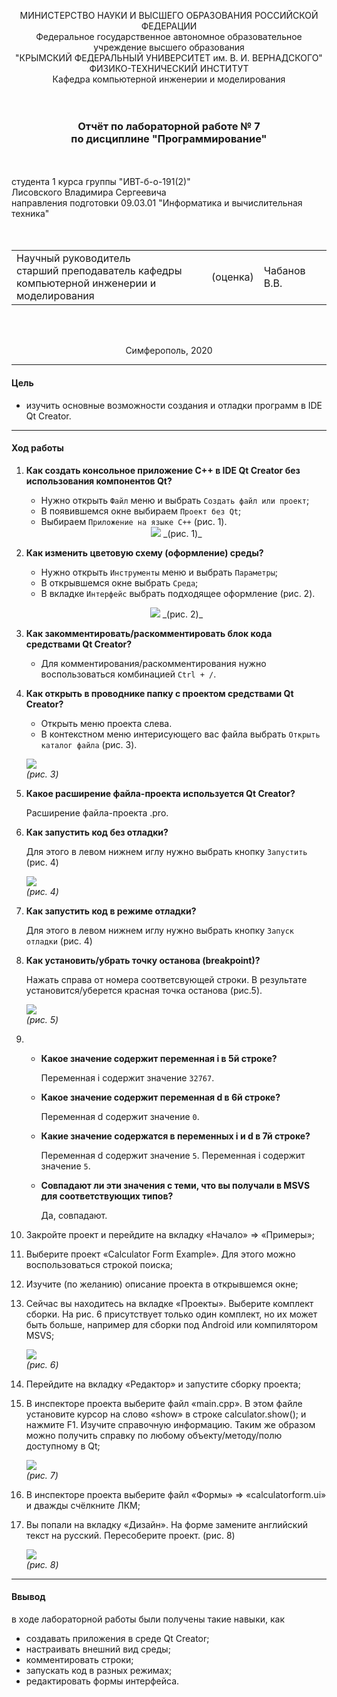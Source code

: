 <p align="center">
МИНИСТЕРСТВО НАУКИ  И ВЫСШЕГО ОБРАЗОВАНИЯ РОССИЙСКОЙ ФЕДЕРАЦИИ<br/>
Федеральное государственное автономное образовательное учреждение высшего образования <br/> 
"КРЫМСКИЙ ФЕДЕРАЛЬНЫЙ УНИВЕРСИТЕТ им. В. И. ВЕРНАДСКОГО"  <br/>
ФИЗИКО-ТЕХНИЧЕСКИЙ ИНСТИТУТ  <br/>
Кафедра компьютерной инженерии и моделирования
<br/><br/><br/>
</p>
<h3>
<p align="center">
Отчёт по лабораторной работе № 7<br/> по дисциплине "Программирование"
</p>
</h3> 
<br/><br/>
студента 1 курса группы "ИВТ-б-о-191(2)"  
<br/>Лисовского Владимира Сергеевича  
<br/>направления подготовки 09.03.01 "Информатика и вычислительная техника" 
<br/><br/><br/>
<table>
<tr><td>Научный руководитель<br/> старший преподаватель кафедры<br/> компьютерной инженерии и моделирования</td>
<td>(оценка)</td>
<td>Чабанов В.В.</td>
</tr>
</table>
<br/><br/>
<p align="center">
Симферополь, 2020
</p>

---

#### Цель

* изучить основные возможности создания и отладки программ в IDE Qt Creator.

---

#### Ход работы
1. **Как создать консольное приложение С++ в IDE Qt Creator без использования компонентов Qt?**

    * Нужно открыть `Файл` меню и выбрать `Создать файл или проект`;
    * В появившемся окне выбираем `Проект без Qt`;
    * Выбираем `Приложение на языке C++` (рис. 1). 
    
    <div style="text-align: center;">  
    <img src="img/img1.png">         
    _(рис. 1)_   
    </div>

2. **Как изменить цветовую схему (оформление) среды?**

    * Нужно открыть `Инструменты` меню и выбрать `Параметры`;
    * В открывшемся окне выбрать `Среда`;
    * В вкладке `Интерфейс` выбрать подходящее оформление (рис. 2).
    
    <p align="center">
    <img src="img/img2.png">        
    _(рис. 2)_   
    </p>
    
3. **Как закомментировать/раскомментировать блок кода средствами Qt Creator?**
    
    * Для комментирования/раскомментирования нужно воспользоваться комбинацией `Ctrl + /`.

4. **Как открыть в проводнике папку с проектом средствами Qt Creator?**
    
    * Открыть меню проекта слева. 
    * В контекстном меню интерисующего вас файла выбрать `Открыть каталог файла` (рис. 3).
   <div id="pic">
   
   ![](img/img3.png)         
   _(рис. 3)_
   
   </div>
   
5. **Какое расширение файла-проекта используется Qt Creator?**
    
    Расширение файла-проекта .pro.
    
6. **Как запустить код без отладки?**

    Для этого в левом нижнем иглу нужно выбрать кнопку `Запустить` (рис. 4)
    <div id="pic">
    
    ![](img/img4.png)            
   _(рис. 4)_
   
   </div>
   
7. **Как запустить код в режиме отладки?**

    Для этого в левом нижнем иглу нужно выбрать кнопку `Запуск отладки` (рис. 4)
    
8. **Как установить/убрать точку останова (breakpoint)?**

    Нажать справа от номера соответсвующей строки. В результате установится/уберется красная точка останова (рис.5).
    <div id="pic">
    
    ![](img/img5.png)               
   _(рис. 5)_
   
   </div>

9. 
    * **Какое значение содержит переменная i в 5й строке?**
    
        Переменная i содержит значение `32767`.
        
    * **Какое значение содержит переменная d в 6й строке?**
    
        Переменная d содержит значение `0`.
        
    * **Какие значение содержатся в переменных i и  d в 7й строке?**
    
        Переменная d содержит значение `5`. Переменная i содержит значение `5`.
        
    * **Совпадают ли эти значения с теми, что вы получали в MSVS для соответствующих типов?**
    
        Да, совпадают.

10. Закройте проект и перейдите на вкладку «Начало» => «Примеры»;
11. Выберите проект «Calculator Form Example». Для этого можно воспользоваться строкой поиска;
12. Изучите (по желанию) описание проекта в открывшемся окне;
13. Сейчас вы находитесь на вкладке «Проекты». Выберите комплект сборки. На рис. 6 присутствует только один комплект, но их может быть больше, например для сборки под Android или компилятором MSVS;
    <div id="pic">
    
    ![](img/img6.png)             
   _(рис. 6)_  
   
   </div>

14. Перейдите на вкладку «Редактор» и запустите сборку проекта;
15. В инспекторе проекта выберите файл «main.cpp». В этом файле установите курсор на слово «show» в строке calculator.show(); и нажмите F1. Изучите справочную информацию. Таким же образом можно получить справку по любому объекту/методу/полю доступному в Qt;
    <div id="pic">
    
    ![](img/img7.png)              
   _(рис. 7)_
   
   </div>
   
16. В инспекторе проекта выберите файл «Формы» => «calculatorform.ui» и дважды счёлкните ЛКМ;
17. Вы попали на вкладку «Дизайн». На форме замените английский текст на русский. Пересоберите проект. (рис. 8)
    <div id="pic">
    
    ![](img/img8.png)               
   _(рис. 8)_
       
   </div>

---

#### Ввывод

в ходе лабораторной работы были получены такие навыки, как
* создавать приложения в среде Qt Creator;
* настраивать внешний вид среды;
* комментировать строки;
* запускать код в разных режимах;
* редактировать формы интерфейса.